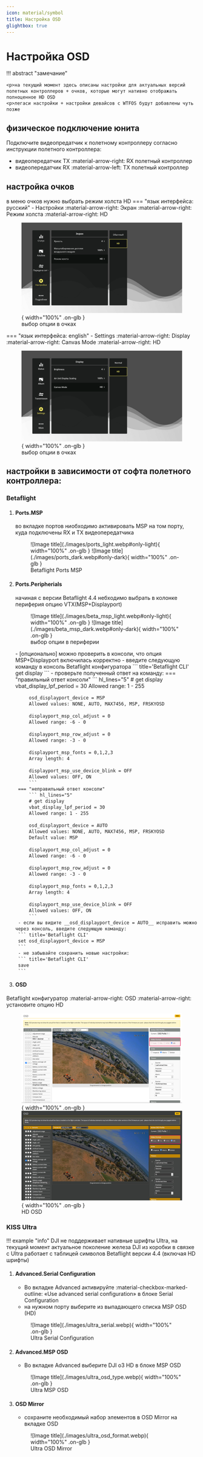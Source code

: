 ```yaml
---
icon: material/symbol
title: Настройка OSD
glightbox: true
---
```


# Настройка OSD

!!! abstract "замечание"

    <p>на текущий момент здесь описаны настройки для актуальных версий полетных контроллеров + очков, которые могут нативно отображать полноценное HD OSD
    <p>легаси настройки + настройки девайсов с WTFOS будут добавлены чуть позже

## физическое подключение юнита

Подключите видеопредатчик к полетному контроллеру согласно инструкции полетного контроллера:

- видеопередатчик TX :material-arrow-right: RX полетный контроллер
- видеопередатчик RX :material-arrow-left: TX полетный контроллер

## настройка очков
в меню очков нужно выбрать режим холста HD
=== "язык интерфейса: русский"
    - Настройки :material-arrow-right: Экран :material-arrow-right: Режим холста :material-arrow-right: HD
    <figure markdown="span">
    ![Image title](./images/goggles_hd_ru_dark.png){ width="100%" .on-glb }
    <figcaption>выбор опции в очках</figcaption>
    </figure>
=== "язык интерфейса: english"
    - Settings :material-arrow-right: Display :material-arrow-right: Canvas Mode :material-arrow-right: HD
    <figure markdown="span">
    ![Image title](./images/goggles_hd_en_dark.png){ width="100%" .on-glb }
    <figcaption>выбор опции в очках</figcaption>
    </figure>

## настройки в зависимости от софта полетного контроллера:

### Betaflight

1. #### Ports.MSP 
    во вкладке портов ниобходимо активировать MSP на том порту, куда подключены RX и TX видеопередатчика
    <figure markdown="span">
    ![Image title](./images/ports_light.webp#only-light){ width="100%" .on-glb }
    ![Image title](./images/ports_dark.webp#only-dark){ width="100%" .on-glb }
    <figcaption>Betaflight Ports MSP </figcaption>
    </figure>
2. #### Ports.Peripherials 
    начиная с версии Betaflight 4.4 небходимо выбрать в колонке периферия опцию VTX(MSP+Displayport)
    <figure markdown="span">
    ![Image title](./images/beta_msp_light.webp#only-light){ width="100%" .on-glb }
    ![Image title](./images/beta_msp_dark.webp#only-dark){ width="100%" .on-glb }
    <figcaption>выбор опции в периферии</figcaption>
    </figure>
    - [опционально] можно проверить в консоли, что опция MSP+Displayport включилась корректно
        - введите следующую команду в консоль Betaflight конфигуратора 
        ``` title='Betaflight CLI'
        get display
        ```
        - проверьте полученный ответ на команду:
        === "правильный ответ консоли"
            ``` hl_lines="5"
            # get display
            vbat_display_lpf_period = 30
            Allowed range: 1 - 255

            osd_displayport_device = MSP
            Allowed values: NONE, AUTO, MAX7456, MSP, FRSKYOSD

            displayport_msp_col_adjust = 0
            Allowed range: -6 - 0

            displayport_msp_row_adjust = 0
            Allowed range: -3 - 0

            displayport_msp_fonts = 0,1,2,3
            Array length: 4

            displayport_msp_use_device_blink = OFF
            Allowed values: OFF, ON
            ```
        === "неправильный ответ консоли"
            ``` hl_lines="5"
            # get display
            vbat_display_lpf_period = 30
            Allowed range: 1 - 255

            osd_displayport_device = AUTO
            Allowed values: NONE, AUTO, MAX7456, MSP, FRSKYOSD
            Default value: MSP

            displayport_msp_col_adjust = 0
            Allowed range: -6 - 0

            displayport_msp_row_adjust = 0
            Allowed range: -3 - 0

            displayport_msp_fonts = 0,1,2,3
            Array length: 4

            displayport_msp_use_device_blink = OFF
            Allowed values: OFF, ON
            ```
        - если вы видите __osd_displayport_device = AUTO__ исправить можно через консоль, введите следующую команду:
        ``` title='Betaflight CLI'
        set osd_displayport_device = MSP
        ```
        - не забывайте сохранить новые настройки:
        ``` title='Betaflight CLI'
        save
        ```
3. #### OSD

Betaflight конфигуратор :material-arrow-right: OSD :material-arrow-right: установите опцию HD
    <figure markdown="span">
    ![Image title](./images/osd_light.webp#only-light){ width="100%" .on-glb }
    ![Image title](./images/osd_dark.webp#only-dark){ width="100%" .on-glb }
    <figcaption>HD OSD</figcaption>
    </figure>

### KISS Ultra

!!! example "info"
    DJI не поддерживает нативные шрифты Ultra, на текущий момент актуальное поколение железа DJI из коробки в связке с Ultra работает с таблицей символов Betaflight версии 4.4 (включая HD шрифты)


1. #### Advanced.Serial Configuration
    - Во вкладке Advanced активируйте :material-checkbox-marked-outline: «Use advanced serial configuration» в блоке Serial Configuration
    - на нужном порту выберите из выпадающего списка MSP OSD (HD)
    <figure markdown="span">
    ![Image title](./images/ultra_serial.webp){ width="100%" .on-glb }
    <figcaption>Ultra Serial Configuration</figcaption>
    </figure>

2. #### Advanced.MSP OSD
    - Во вкладке Advanced выберите DJI o3 HD в блоке MSP OSD
    <figure markdown="span">
    ![Image title](./images/ultra_osd_type.webp){ width="100%" .on-glb }
    <figcaption>Ultra MSP OSD</figcaption>
    </figure>

3. #### OSD Mirror
    - сохраните необходимый набор элементов в OSD Mirror на вкладке OSD
    
    <figure markdown="span">
    ![Image title](./images/ultra_osd_format.webp){ width="100%" .on-glb }
    <figcaption>Ultra OSD Mirror</figcaption>
    </figure>